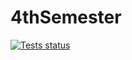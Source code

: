 # 4thSemester

[![Tests status](https://appveyor-shields-badge.herokuapp.com/api/api/testResults/ArtyomAfanasov/4thSemester/badge.svg)](https://ci.appveyor.com/project/ArtyomAfanasov/4thSemester)
